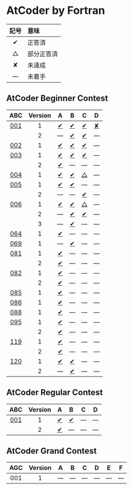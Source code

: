 # AtCoder by Fortran #

|記号|意味|
|:-:|:-|
|&#x2714;|正答済|
|&#x25b3;|部分正答済|
|&#x2718;|未達成|
|&#x2014;|未着手|

## AtCoder Beginner Contest ##

|ABC|Version|A|B|C|D|
|:---------------------------------------:|:-:|:---------------------------------:|:---------------------------------:|:---------------------------------:|:---------------------------------:|
|[001](https://atcoder.jp/contests/abc001)| 1 |[&#x2714;](ABC001/ABC001_A_v01.f08)|[&#x2714;](ABC001/ABC001_B_v01.f08)|[&#x2714;](ABC001/ABC001_C_v01.f08)|[&#x2718;](ABC001/ABC001_D_v01.f08)|
|                                         | 2 |&#x2014;                           |[&#x2714;](ABC001/ABC001_B_v02.f08)|[&#x2714;](ABC001/ABC001_C_v02.f08)|&#x2014;                           |
|[002](https://atcoder.jp/contests/abc002)| 1 |[&#x2714;](ABC002/ABC002_A_v01.f08)|[&#x2714;](ABC002/ABC002_B_v01.f08)|[&#x2714;](ABC002/ABC002_C_v01.f08)|&#x2014;                           |
|[003](https://atcoder.jp/contests/abc003)| 1 |[&#x2714;](ABC003/ABC003_A_v01.f08)|[&#x2714;](ABC003/ABC003_B_v01.f08)|[&#x2714;](ABC003/ABC003_C_v01.f08)|&#x2014;                           |
|                                         | 2 |[&#x2714;](ABC003/ABC003_A_v01.f08)|&#x2014;                           |&#x2014;                           |&#x2014;                           |
|[004](https://atcoder.jp/contests/abc004)| 1 |[&#x2714;](ABC004/ABC004_A_v01.f08)|[&#x2714;](ABC004/ABC004_B_v01.f08)|[&#x25b3;](ABC004/ABC004_C_v01.f08)|&#x2014;                           |
|[005](https://atcoder.jp/contests/abc005)| 1 |[&#x2714;](ABC005/ABC005_A_v01.f08)|[&#x2714;](ABC005/ABC005_B_v01.f08)|&#x2014;                           |&#x2014;                           |
|                                         | 2 |&#x2014;                           |&#x2014;                           |[&#x2714;](ABC004/ABC004_C_v02.f08)|&#x2014;                           |
|[006](https://atcoder.jp/contests/abc006)| 1 |[&#x2714;](ABC006/ABC006_A_v01.f08)|[&#x2714;](ABC006/ABC006_B_v01.f08)|[&#x25b3;](ABC006/ABC006_C_v01.f08)|&#x2014;                           |
|                                         | 2 |&#x2014;                           |[&#x2714;](ABC006/ABC006_B_v02.f08)|[&#x2714;](ABC006/ABC006_C_v02.f08)|&#x2014;                           |
|                                         | 3 |&#x2014;                           |[&#x2714;](ABC006/ABC006_B_v03.f08)|&#x2014;                           |&#x2014;                           |
|[064](https://atcoder.jp/contests/abc064)| 1 |[&#x2714;](ABC064/ABC064_A_v01.f08)|&#x2014;                           |&#x2014;                           |&#x2014;                           |
|[069](https://atcoder.jp/contests/abc069)| 1 |&#x2014;                           |[&#x2714;](ABC069/ABC069_B_v01.f08)|&#x2014;                           |&#x2014;                           |
|[081](https://atcoder.jp/contests/abc081)| 1 |[&#x2714;](ABC081/ABC081_A_v01.f08)|&#x2014;                           |&#x2014;                           |&#x2014;                           |
|                                         | 2 |[&#x2714;](ABC081/ABC081_A_v02.f08)|&#x2014;                           |&#x2014;                           |&#x2014;                           |
|[082](https://atcoder.jp/contests/abc082)| 1 |[&#x2714;](ABC082/ABC082_A_v01.f08)|&#x2014;                           |&#x2014;                           |&#x2014;                           |
|                                         | 2 |[&#x2714;](ABC082/ABC082_A_v02.f08)|&#x2014;                           |&#x2014;                           |&#x2014;                           |
|[085](https://atcoder.jp/contests/abc085)| 1 |[&#x2714;](ABC085/ABC085_A_v01.f08)|&#x2014;                           |&#x2014;                           |&#x2014;                           |
|[086](https://atcoder.jp/contests/abc086)| 1 |[&#x2714;](ABC086/ABC086_A_v01.f08)|&#x2014;                           |&#x2014;                           |&#x2014;                           |
|[088](https://atcoder.jp/contests/abc088)| 1 |[&#x2714;](ABC088/ABC088_A_v01.f08)|&#x2014;                           |&#x2014;                           |&#x2014;                           |
|[095](https://atcoder.jp/contests/abc095)| 1 |[&#x2714;](ABC095/ABC095_A_v01.f08)|&#x2014;                           |&#x2014;                           |&#x2014;                           |
|                                         | 2 |[&#x2714;](ABC095/ABC095_A_v02.f08)|&#x2014;                           |&#x2014;                           |&#x2014;                           |
|[119](https://atcoder.jp/contests/abc119)| 1 |[&#x2714;](ABC119/ABC119_A_v01.f08)|&#x2014;                           |&#x2014;                           |&#x2014;                           |
|                                         | 2 |[&#x2714;](ABC119/ABC119_A_v02.f08)|&#x2014;                           |&#x2014;                           |&#x2014;                           |
|[120](https://atcoder.jp/contests/abc120)| 1 |[&#x2714;](ABC120/ABC120_A_v01.f08)|[&#x2714;](ABC120/ABC120_B_v01.f08)|&#x2014;                           |&#x2014;                           |
|                                         | 2 |&#x2014;                           |[&#x2714;](ABC120/ABC120_B_v02.f08)|&#x2014;                           |&#x2014;                           |

## AtCoder Regular Contest ##

|ABC|Version|A|B|C|D|
|:-:|:-:|:-:|:-:|:-:|:-:|
|[001](https://atcoder.jp/contests/arc001)|1|[&#x2714;](ARC001/ARC001_A_v01.f08)|[&#x2714;](ARC001/ARC001_B_v01.f08)|&#x2014;|&#x2014;|
||2|[&#x2714;](ARC001/ARC001_A_v01.f08)|&#x2014;|&#x2014;|&#x2014;|

## AtCoder Grand Contest ##

|AGC|Version|A|B|C|D|E|F|
|:-:|:-:|:-:|:-:|:-:|:-:|:-:|:-:|
|001|1|&#x2014;|&#x2014;|&#x2014;|&#x2014;|&#x2014;|&#x2014;|
